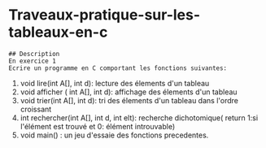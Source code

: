# Traveaux-pratique-sur-les-tableaux-en-c
    ## Description
    En exercice 1 
    Ecrire un programme en C comportant les fonctions suivantes:
1. void lire(int A[], int d): lecture des élements d'un tableau
2. void afficher ( int A[], int d): affichage des élements d'un tableau
3. void trier(int A[], int d): tri des élements d'un tableau dans l'ordre croissant 
4. int rechercher(int A[], int d, int elt): recherche dichotomique( return 1:si l'élément est trouvé et 0: élément introuvable)
5. void main() : un jeu d'essaie des fonctions precedentes.
